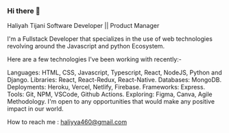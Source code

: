 ### Hi there 👋
Haliyah Tijani
Software Developer || Product Manager 

I'm a Fullstack Developer that specializes in the use of web technologies revolving around the Javascript and python Ecosystem.


Here are a few technologies I've been working with recently:-

Languages: HTML, CSS, Javascript, Typescript, React, NodeJS, Python and Django.
Libraries: React, React-Redux, React-Native.
Databases: MongoDB.
Deployments: Heroku, Vercel, Netlify, Firebase.
Frameworks: Express.
Tools: Git, NPM, VSCode, Github Actions.
Exploring: Figma, Canva, Agile Methodology.
I'm open to any opportunities that would make any positive impact in our world.

How to reach me : haliyya460@gmail.com


